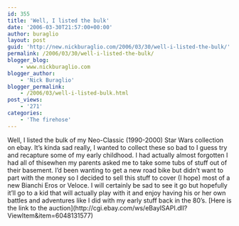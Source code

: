 ```yaml
---
id: 355
title: 'Well, I listed the bulk'
date: '2006-03-30T21:57:00+00:00'
author: buraglio
layout: post
guid: 'http://new.nickburaglio.com/2006/03/30/well-i-listed-the-bulk/'
permalink: /2006/03/30/well-i-listed-the-bulk/
blogger_blog:
    - www.nickburaglio.com
blogger_author:
    - 'Nick Buraglio'
blogger_permalink:
    - /2006/03/well-i-listed-bulk.html
post_views:
    - '271'
categories:
    - 'The firehose'
---
```


<div></div>Well, I listed the bulk of my Neo-Classic (1990-2000) Star Wars collection on ebay. It’s kinda sad really, I wanted to collect these so bad to I guess try and recapture some of my early childhood. I had actually almost forgotten I had all of thisewhen my parents asked me to take some tubs of stuff out of their basement. I’d been wanting to get a new road bike but didn’t want to part with the money so I decided to sell this stuff to cover (I hope) most of a new Bianchi Eros or Veloce. I will certainly be sad to see it go but hopefully it’ll go to a kid that will actually play with it and enjoy having his or her own battles and adventures like I did with my early stuff back in the 80’s. [Here is the link to the auction](http://cgi.ebay.com/ws/eBayISAPI.dll?ViewItem&item=6048131577)

<div></div>